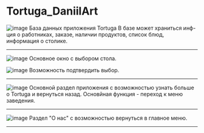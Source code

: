 # Tortuga_DaniilArt
![image](https://user-images.githubusercontent.com/81153185/192794842-cbb37daa-a9b6-4197-bae8-68daf4abf540.png)
База данных приложения Tortuga
В базе может храниться инф-ция о работниках, заказе, наличии продуктов, список блюд, информация о столике.


-----------------------------------------------------------------------------------------------------------------------


![image](https://user-images.githubusercontent.com/81153185/192795266-6d73907b-43a7-41ba-8b49-6990e13227c1.png)
Основное окно с выбором стола.

![image](https://user-images.githubusercontent.com/81153185/192795461-7ff05e9f-3e1b-4944-9066-671911a8f41b.png)
Возможность подтвердить выбор.

-----------------------------------------------------------------------------------------------------------------------


![image](https://user-images.githubusercontent.com/81153185/192795543-ff8a3dc1-a841-41c2-bb25-2341d301cc0e.png)
Основной раздел приложения с возможностью узнать больше о Tortuga и вернуться назад.
Основйная функция - переход к меню заведения.


-----------------------------------------------------------------------------------------------------------------------


![image](https://user-images.githubusercontent.com/81153185/192795825-2bc0178b-f928-4217-95a1-755700efcb9c.png)
Раздел "О нас" с возможностью вернуться в главное меню.


-----------------------------------------------------------------------------------------------------------------------


